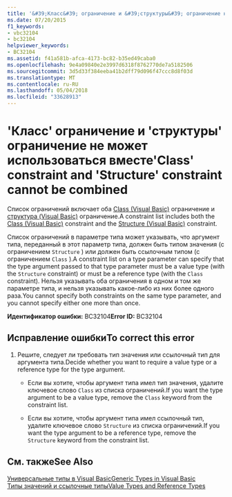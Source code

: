 ```yaml
---
title: '&#39;Класс&#39; ограничение и &#39;структуры&#39; ограничение не может использоваться вместе'
ms.date: 07/20/2015
f1_keywords:
- vbc32104
- bc32104
helpviewer_keywords:
- BC32104
ms.assetid: f41a581b-afca-4173-bc82-b35ed49caba0
ms.openlocfilehash: 9e4a09840e2e3997d6318f8762770de7a5182506
ms.sourcegitcommit: 3d5d33f384eeba41b2dff79d096f47ccc8d8f03d
ms.translationtype: MT
ms.contentlocale: ru-RU
ms.lasthandoff: 05/04/2018
ms.locfileid: "33628913"
---
```

# <a name="39class39-constraint-and-39structure39-constraint-cannot-be-combined"></a><span data-ttu-id="577fe-102">&#39;Класс&#39; ограничение и &#39;структуры&#39; ограничение не может использоваться вместе</span><span class="sxs-lookup"><span data-stu-id="577fe-102">&#39;Class&#39; constraint and &#39;Structure&#39; constraint cannot be combined</span></span>
<span data-ttu-id="577fe-103">Список ограничений включает оба [Class (Visual Basic)](http://msdn.microsoft.com/library/0777c6e6-46bc-451b-ad70-57b49d4ef4f7) ограничение и [структура (Visual Basic)](http://msdn.microsoft.com/library/263ce115-ac36-4c05-8cb7-0e0eead5c6d0) ограничение.</span><span class="sxs-lookup"><span data-stu-id="577fe-103">A constraint list includes both the [Class (Visual Basic)](http://msdn.microsoft.com/library/0777c6e6-46bc-451b-ad70-57b49d4ef4f7) constraint and the [Structure (Visual Basic)](http://msdn.microsoft.com/library/263ce115-ac36-4c05-8cb7-0e0eead5c6d0) constraint.</span></span>  
  
 <span data-ttu-id="577fe-104">Список ограничений в параметре типа может указывать, что аргумент типа, переданный в этот параметр типа, должен быть типом значения (с ограничением `Structure` ) или должен быть ссылочным типом (с ограничением `Class` ).</span><span class="sxs-lookup"><span data-stu-id="577fe-104">A constraint list on a type parameter can specify that the type argument passed to that type parameter must be a value type (with the `Structure` constraint) or must be a reference type (with the `Class` constraint).</span></span> <span data-ttu-id="577fe-105">Нельзя указывать оба ограничения в одном и том же параметре типа, и нельзя указывать какое-либо из них более одного раза.</span><span class="sxs-lookup"><span data-stu-id="577fe-105">You cannot specify both constraints on the same type parameter, and you cannot specify either one more than once.</span></span>  
  
 <span data-ttu-id="577fe-106">**Идентификатор ошибки:** BC32104</span><span class="sxs-lookup"><span data-stu-id="577fe-106">**Error ID:** BC32104</span></span>  
  
## <a name="to-correct-this-error"></a><span data-ttu-id="577fe-107">Исправление ошибки</span><span class="sxs-lookup"><span data-stu-id="577fe-107">To correct this error</span></span>  
  
1.  <span data-ttu-id="577fe-108">Решите, следует ли требовать тип значения или ссылочный тип для аргумента типа.</span><span class="sxs-lookup"><span data-stu-id="577fe-108">Decide whether you want to require a value type or a reference type for the type argument.</span></span>  
  
    -   <span data-ttu-id="577fe-109">Если вы хотите, чтобы аргумент типа имел тип значения, удалите ключевое слово `Class` из списка ограничений.</span><span class="sxs-lookup"><span data-stu-id="577fe-109">If you want the type argument to be a value type, remove the `Class` keyword from the constraint list.</span></span>  
  
    -   <span data-ttu-id="577fe-110">Если вы хотите, чтобы аргумент типа имел ссылочный тип, удалите ключевое слово `Structure` из списка ограничений.</span><span class="sxs-lookup"><span data-stu-id="577fe-110">If you want the type argument to be a reference type, remove the `Structure` keyword from the constraint list.</span></span>  
  
## <a name="see-also"></a><span data-ttu-id="577fe-111">См. также</span><span class="sxs-lookup"><span data-stu-id="577fe-111">See Also</span></span>  
 [<span data-ttu-id="577fe-112">Универсальные типы в Visual Basic</span><span class="sxs-lookup"><span data-stu-id="577fe-112">Generic Types in Visual Basic</span></span>](../../visual-basic/programming-guide/language-features/data-types/generic-types.md)  
 [<span data-ttu-id="577fe-113">Типы значений и ссылочные типы</span><span class="sxs-lookup"><span data-stu-id="577fe-113">Value Types and Reference Types</span></span>](../../visual-basic/programming-guide/language-features/data-types/value-types-and-reference-types.md)
